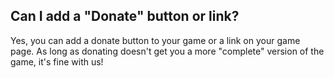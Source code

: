 ## Can I add a "Donate" button or link?

Yes, you can add a donate button to your game or a link on your game page. As long as donating doesn't get you a more "complete" version of the game, it's fine with us!
